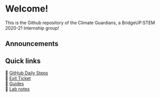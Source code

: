 # Welcome!
This is the Github repository of the Climate Guardians, a BridgeUP:STEM 2020-21 Internship group! 

## Announcements

## Quick links
:tropical_fish: [GitHub Daily Steps](./Guides/github_daily_steps.pdf) </br>
:tropical_fish: [Exit Ticket](https://docs.google.com/forms/d/e/1FAIpQLSdmdGxt1lmsj90-9JJmsKQ0sPYq4xjeueu4v6bO4G_fCK7FOw/viewform) </br>
:tropical_fish: [Guides](./Guides) </br>
:tropical_fish: [Lab notes](https://docs.google.com/document/d/16Axh7SDHAUqYUvRyhgYlhptwmdHQG-UGMm_HNEjBDPI/edit?usp=sharing)
